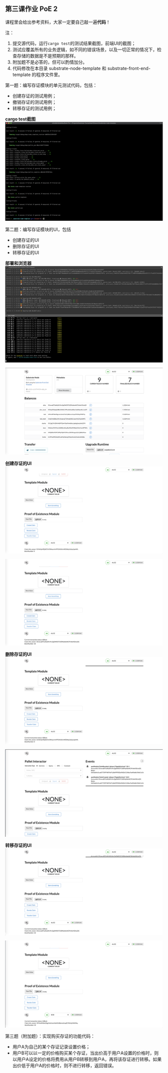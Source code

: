 ## 第三课作业  PoE 2

课程里会给出参考资料，大家一定要自己敲一遍**代码**！

注：

1. 提交源代码，运行`cargo test`的测试结果截图，前端UI的截图；
2. 测试应覆盖所有的业务逻辑，如不同的错误场景，以及一切正常的情况下，检查存储的数据是不是预期的那样。
3. 附加题不是必答的，但可以酌情加分。
4. 代码修改在本目录 substrate-node-template 和 substrate-front-end-template 的程序文件里。

第一题：编写存证模块的单元测试代码，包括：

* 创建存证的测试用例；
* 撤销存证的测试用例；
* 转移存证的测试用例；

**cargo test截图**
![test](./test.png)

第二题：编写存证模块的UI，包括

* 创建存证的UI
* 删除存证的UI
* 转移存证的UI

**部署和浏览器**
![ui-terminal](./ui-terminal.png)

![ui](./ui.png)

**创建存证的UI**
![ui-create-claim-1](./ui-create-claim-1.png)

![ui-create-claim-2](./ui-create-claim-2.png)

**删除存证的UI**
![ui-revoke-claim-1](./ui-revoke-claim-1.png)

![ui-revoke-claim-2](./ui-revoke-claim-2.png)

**转移存证的UI**
![ui-transfer-claim-1](./ui-transfer-claim-1.png)

![ui-transfer-claim-2](./ui-transfer-claim-2.png)

第三题（附加题）：实现购买存证的功能代码：

* 用户A为自己的某个存证记录设置价格；
* 用户B可以以一定的价格购买某个存证，当出价高于用户A设置的价格时，则以用户A设定的价格将费用从用户B转移到用户A，再将该存证进行转移。如果出价低于用户A的价格时，则不进行转移，返回错误。

